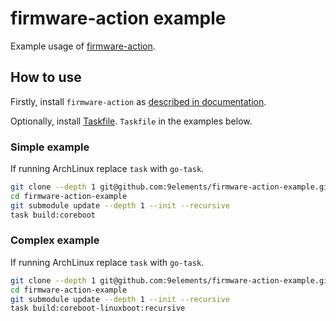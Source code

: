 # firmware-action example

Example usage of [firmware-action](https://github.com/9elements/firmware-action).


## How to use

Firstly, install `firmware-action` as [described in documentation](https://9elements.github.io/firmware-action/firmware-action/get_started/04_get_firmware_action.html).

Optionally, install [Taskfile](https://taskfile.dev/installation/). `Taskfile` in the examples below.

### Simple example

If running ArchLinux replace `task` with `go-task`.
```bash
git clone --depth 1 git@github.com:9elements/firmware-action-example.git
cd firmware-action-example
git submodule update --depth 1 --init --recursive
task build:coreboot
```

### Complex example

If running ArchLinux replace `task` with `go-task`.
```bash
git clone --depth 1 git@github.com:9elements/firmware-action-example.git
cd firmware-action-example
git submodule update --depth 1 --init --recursive
task build:coreboot-linuxboot:recursive
```
